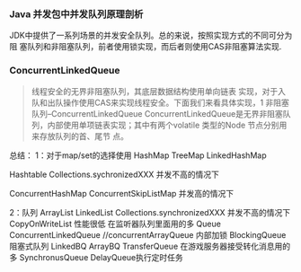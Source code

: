 ### Java 并发包中并发队列原理剖析
JDK中提供了一系列场景的并发安全队列。总的来说，按照实现方式的不同可分为阻
塞队列和非阻塞队列，前者使用锁实现，而后者则使用CAS非阻塞算法实现.

### ConcurrentLinkedQueue
>线程安全的无界非阻塞队列，其底层数据结构使用单向链表
实现，对于入队和出队操作使用CAS来实现线程安全。下面我们来看具体实现，1 非阻塞队列–ConcurrentLinkedQueue
ConcurrentLinkedQueue是无界非阻塞队列，内部使用单项链表实现；其中有两个volatile 类型的Node 节点分别用来存放队列的首、尾节
点。


总结：
1：对于map/set的选择使用
HashMap
TreeMap
LinkedHashMap

Hashtable
Collections.sychronizedXXX 并发不高的情况下

ConcurrentHashMap
ConcurrentSkipListMap  并发高的情况下

2：队列
ArrayList
LinkedList
Collections.synchronizedXXX  并发不高的情况下
CopyOnWriteList 性能很低  在监听器队列里面用的多
Queue
	ConcurrentLinkedQueue //concurrentArrayQueue 内部加锁
	BlockingQueue 阻塞式队列
		LinkedBQ
		ArrayBQ
		TransferQueue  在游戏服务器接受转化消息用的多
		SynchronusQueue
	    DelayQueue执行定时任务


